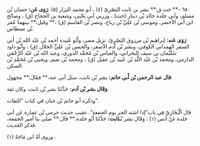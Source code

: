 ٦٨٠ -** خت ق:** بشر بن ثابت البَصْرِيّ (٤) ، أبو محمد البزار (٥) .**رَوَى عَن:** حسان بْن مسلم، وأبي خلدة خالد بْن دينار (خت) ، وزربي أبي يَحْيَى، وشعبة بن الحجاج (ق) ، وصالح ابن أَبي الأخضر، وموسى بْن عَلِيِّ بْن رباح، ونصر بْن القاسم (ق) ،** وقيل:** بينهما عُمَر بْن نسطاس.

**رَوَى عَنه:** إبراهيم بْن مرزوق البَصْرِيّ، نزيل مصر، وأَبُو عُبَيدة أحمد بْن عَبْد الله بْن أَبي السفر الهمداني الكوفي، وبشر بْن آدم الأصغر، والحسن بْن عَلِيٍّ الخلال (ق) ، وأَبُو داود سُلَيْمان بن سيف البحراني، والعباس بْن مُحَمَّد الدوري، وعبد الله بْن عَبْد الرَّحْمَنِ الدارمي، ومحمد بْن عَبْد اللَّهِ بْن عُبَيد بْن عقيل (ق) ، ومحمد بْن نعيم، ويحيى بْن مُحَمَّدِ بْن السكن.

**قال عبد الرحمن بْن أَبي حاتم:** بشر بْن ثابت، سئل أبي عنه،** فقَالَ:** مجهول.

**وَقَال بشر بْن آدم:** حَدَّثَنَا بشر بْن ثابت، وكان ثقة.

وذكره أبو حاتم بْن حبان في كتاب "الثقات".

قال الْبُخَارِيّ فِي باب"إذا اشتد الحر يوم الجمعة". عقيب حديث حرمي بْن عمارة عَن أبي خلدة عَنْ أنس (١) : وَقَال بشر بْن**ثابت:** حَدَّثَنَا أَبُو خلدة،** قال:** صلى بنا أمير الجمعة، فذكر الحديث.

وروى لَهُ ابن مَاجَهْ (١) .